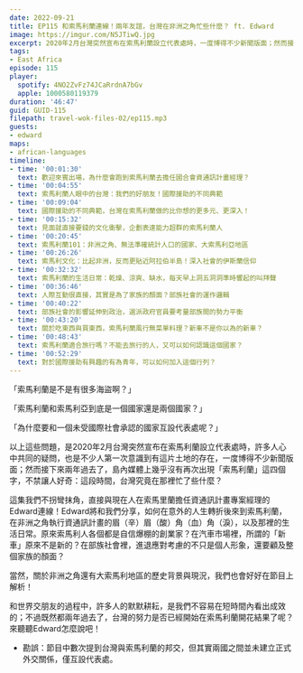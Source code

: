 ```yaml
---
date: 2022-09-21
title: EP115 和索馬利蘭連線！兩年友誼，台灣在非洲之角忙些什麼？ ft. Edward
image: https://imgur.com/N5JTiwQ.jpg
excerpt: 2020年2月台灣突然宣布在索馬利蘭設立代表處時，一度博得不少新聞版面；然而接下來兩年過去了，島內媒體上幾乎沒有再次出現「索馬利蘭」這四個字，不禁讓人好奇：這段時間，台灣究竟在那裡忙了些什麼？這集我們直接連線到索馬利蘭，聽聽在那裡擔任資通訊計畫專案經理的Edward怎麼說！
tags:
- East Africa
episode: 115
player:
  spotify: 4NO2ZvFz74JCaRrdnA7bGv
  apple: 1000580119379
duration: '46:47'
guid: GUID-115
filepath: travel-wok-files-02/ep115.mp3
guests:
- edward
maps:
- african-languages
timeline:
- time: '00:01:30'
  text: 歡迎來賓出場，為什麼會跑到索馬利蘭去擔任國合會資通訊計畫經理？
- time: '00:04:55'
  text: 索馬利蘭人眼中的台灣：我們的好朋友！國際援助的不同典範
- time: '00:09:04'
  text: 國際援助的不同典範，台灣在索馬利蘭做的比你想的更多元、更深入！
- time: '00:15:32'
  text: 見面就直接要錢的文化衝擊，企劃表達能力超群的索馬利蘭人
- time: '00:20:45'
  text: 索馬利蘭101：非洲之角、無法準確統計人口的國家、大索馬利亞地區
- time: '00:26:26'
  text: 索馬利文化：比起非洲，反而更貼近阿拉伯半島！深入社會的伊斯蘭信仰
- time: '00:32:32'
  text: 索馬利蘭的生活日常：乾燥、涼爽、缺水，每天早上洞五洞洞準時響起的叫拜聲
- time: '00:36:46'
  text: 人際互動很直接，其實是為了家族的顏面？部族社會的運作邏輯
- time: '00:40:22'
  text: 部族社會的影響延伸到政治，選派政府官員要考量部族間的勢力平衡
- time: '00:43:20'
  text: 關於吃東西與買東西，索馬利蘭風行無菜單料理？新車不是你以為的新車？
- time: '00:48:43'
  text: 索馬利蘭適合旅行嗎？不能去旅行的人，又可以如何認識這個國家？
- time: '00:52:29'
  text: 對於國際援助有興趣的有為青年，可以如何加入這個行列？
---
```

「索馬利蘭是不是有很多海盜啊？」

「索馬利蘭和索馬利亞到底是一個國家還是兩個國家？」

「為什麼要和一個未受國際社會承認的國家互設代表處呢？」

以上這些問題，是2020年2月台灣突然宣布在索馬利蘭設立代表處時，許多人心中共同的疑問，也是不少人第一次意識到有這片土地的存在，一度博得不少新聞版面；然而接下來兩年過去了，島內媒體上幾乎沒有再次出現「索馬利蘭」這四個字，不禁讓人好奇：這段時間，台灣究竟在那裡忙了些什麼？

這集我們不拐彎抹角，直接與現在人在索馬里蘭擔任資通訊計畫專案經理的Edward連線！Edward將和我們分享，如何在意外的人生轉折後來到索馬利蘭，在非洲之角執行資通訊計畫的眉（辛）眉（酸）角（血）角（淚），以及那裡的生活日常。原來索馬利人各個都是自信爆棚的創業家？在汽車市場裡，所謂的「新車」原來不是新的？在部族社會裡，進退應對考慮的不只是個人形象，還要顧及整個家族的顏面？

當然，關於非洲之角還有大索馬利地區的歷史背景與現況，我們也會好好在節目上解析！

和世界交朋友的過程中，許多人的默默耕耘，是我們不容易在短時間內看出成效的；不過既然都兩年過去了，台灣的努力是否已經開始在索馬利蘭開花結果了呢？來聽聽Edward怎麼說吧！

* 勘誤：節目中數次提到台灣與索馬利蘭的邦交，但其實兩國之間並未建立正式外交關係，僅互設代表處。
